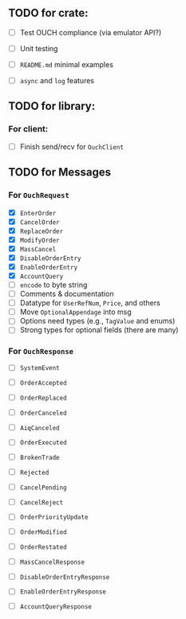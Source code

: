 
## TODO for crate:
- [ ] Test OUCH compliance (via emulator API?)
- [ ] Unit testing
- [ ] `README.md` minimal examples
- [ ] `async` and `log` features


## TODO for library:

### For client:
- [ ] Finish send/recv for `OuchClient`

## TODO for Messages
### For `OuchRequest`
- [x] `EnterOrder`
- [x] `CancelOrder`
- [x] `ReplaceOrder`
- [x] `ModifyOrder`
- [x] `MassCancel`
- [x] `DisableOrderEntry`
- [x] `EnableOrderEntry`
- [x] `AccountQuery`
- [ ] `encode` to byte string
- [ ] Comments & documentation
- [ ] Datatype for `UserRefNum`, `Price`, and others
- [ ] Move `OptionalAppendage` into msg
- [ ] Options need types (e.g., `TagValue` and enums)
- [ ] Strong types for optional fields (there are many)

### For `OuchResponse`
- [ ] `SystemEvent`
- [ ] `OrderAccepted`
- [ ] `OrderReplaced`
- [ ] `OrderCanceled`
- [ ] `AiqCanceled`
- [ ] `OrderExecuted`
- [ ] `BrokenTrade`
- [ ] `Rejected`
- [ ] `CancelPending`
- [ ] `CancelReject`
- [ ] `OrderPriorityUpdate`
- [ ] `OrderModified`
- [ ] `OrderRestated`
- [ ] `MassCancelResponse`
- [ ] `DisableOrderEntryResponse`
- [ ] `EnableOrderEntryResponse`
- [ ] `AccountQueryResponse`

